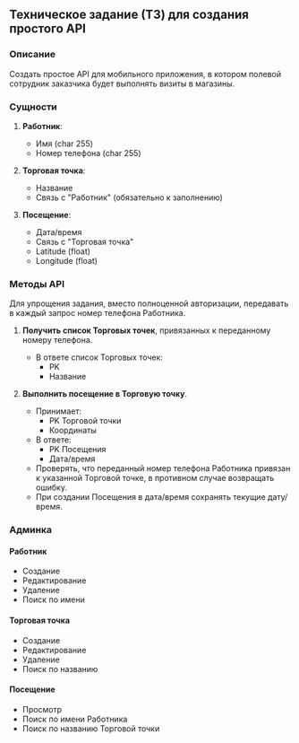 ## Техническое задание (ТЗ) для создания простого API

### Описание
Создать простое API для мобильного приложения, в котором полевой сотрудник заказчика будет выполнять визиты в магазины.

### Сущности
1. **Работник**:
   - Имя (char 255)
   - Номер телефона (char 255)
    
2. **Торговая точка**:
   - Название
   - Связь с "Работник" (обязательно к заполнению)
    
3. **Посещение**:
   - Дата/время
   - Связь с "Торговая точка"
   - Latitude (float)
   - Longitude (float)

### Методы API
Для упрощения задания, вместо полноценной авторизации, передавать в каждый запрос номер телефона Работника.

1. **Получить список Торговых точек**, привязанных к переданному номеру телефона.
   - В ответе список Торговых точек:
     - PK
     - Название

2. **Выполнить посещение в Торговую точку**.
   - Принимает:
     - PK Торговой точки
     - Координаты
   - В ответе:
     - PK Посещения
     - Дата/время
   - Проверять, что переданный номер телефона Работника привязан к указанной Торговой точке, в противном случае возвращать ошибку.
   - При создании Посещения в дата/время сохранять текущие дату/время.

### Админка
#### Работник
- Создание
- Редактирование
- Удаление
- Поиск по имени

#### Торговая точка
- Создание
- Редактирование
- Удаление
- Поиск по названию

#### Посещение
- Просмотр
- Поиск по имени Работника
- Поиск по названию Торговой точки
